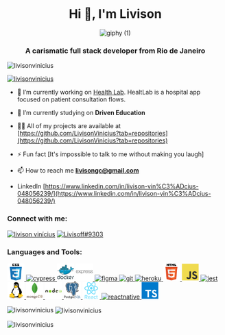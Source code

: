 <h1 align="center">Hi 👋, I'm Livison</h1>

<div align="center">
  
![giphy (1)](https://user-images.githubusercontent.com/102634722/192950665-8647ec11-3ec9-4f2e-97ea-b39a23ccf616.gif)
  
</div>

<h3 align="center">A carismatic full stack developer from Rio de Janeiro</h3>

<p align="left"> <img src="https://komarev.com/ghpvc/?username=livisonvinicius&label=Profile%20views&color=0e75b6&style=flat" alt="livisonvinicius" /> </p>

<p align="left"> <a href="https://github.com/ryo-ma/github-profile-trophy"><img src="https://github-profile-trophy.vercel.app/?username=livisonvinicius" alt="livisonvinicius" /></a> </p>

- 🔭 I’m currently working on [Health Lab](https://github.com/LivisonVinicius/healthLab-front). HealtLab is a hospital app focused on patient consultation flows.

- 🌱 I’m currently studying on **Driven Education**

- 👨‍💻 All of my projects are available at [https://github.com/LivisonVinicius?tab=repositories](https://github.com/LivisonVinicius?tab=repositories)

- ⚡ Fun fact [It's impossible to talk to me without making you laugh]

- 📫 How to reach me **livisongc@gmail.com**

- LinkedIn [https://www.linkedin.com/in/livison-vin%C3%ADcius-048056239/](https://www.linkedin.com/in/livison-vin%C3%ADcius-048056239/)

<h3 align="left">Connect with me:</h3>
<p align="left">
<a href="https://linkedin.com/in/livison vinícius" target="blank"><img align="center" src="https://raw.githubusercontent.com/rahuldkjain/github-profile-readme-generator/master/src/images/icons/Social/linked-in-alt.svg" alt="livison vinícius" height="30" width="40" /></a>
<a href="https://discord.gg/Livisoff#9303" target="blank"><img align="center" src="https://raw.githubusercontent.com/rahuldkjain/github-profile-readme-generator/master/src/images/icons/Social/discord.svg" alt="Livisoff#9303" height="30" width="40" /></a>
</p>

<h3 align="left">Languages and Tools:</h3>
<p align="left"> <a href="https://www.w3schools.com/css/" target="_blank" rel="noreferrer"> <img src="https://raw.githubusercontent.com/devicons/devicon/master/icons/css3/css3-original-wordmark.svg" alt="css3" width="40" height="40"/> </a> <a href="https://www.cypress.io" target="_blank" rel="noreferrer"> <img src="https://raw.githubusercontent.com/simple-icons/simple-icons/6e46ec1fc23b60c8fd0d2f2ff46db82e16dbd75f/icons/cypress.svg" alt="cypress" width="40" height="40"/> </a> <a href="https://www.docker.com/" target="_blank" rel="noreferrer"> <img src="https://raw.githubusercontent.com/devicons/devicon/master/icons/docker/docker-original-wordmark.svg" alt="docker" width="40" height="40"/> </a> <a href="https://expressjs.com" target="_blank" rel="noreferrer"> <img src="https://raw.githubusercontent.com/devicons/devicon/master/icons/express/express-original-wordmark.svg" alt="express" width="40" height="40"/> </a> <a href="https://www.figma.com/" target="_blank" rel="noreferrer"> <img src="https://www.vectorlogo.zone/logos/figma/figma-icon.svg" alt="figma" width="40" height="40"/> </a> <a href="https://git-scm.com/" target="_blank" rel="noreferrer"> <img src="https://www.vectorlogo.zone/logos/git-scm/git-scm-icon.svg" alt="git" width="40" height="40"/> </a> <a href="https://heroku.com" target="_blank" rel="noreferrer"> <img src="https://www.vectorlogo.zone/logos/heroku/heroku-icon.svg" alt="heroku" width="40" height="40"/> </a> <a href="https://www.w3.org/html/" target="_blank" rel="noreferrer"> <img src="https://raw.githubusercontent.com/devicons/devicon/master/icons/html5/html5-original-wordmark.svg" alt="html5" width="40" height="40"/> </a> <a href="https://developer.mozilla.org/en-US/docs/Web/JavaScript" target="_blank" rel="noreferrer"> <img src="https://raw.githubusercontent.com/devicons/devicon/master/icons/javascript/javascript-original.svg" alt="javascript" width="40" height="40"/> </a> <a href="https://jestjs.io" target="_blank" rel="noreferrer"> <img src="https://www.vectorlogo.zone/logos/jestjsio/jestjsio-icon.svg" alt="jest" width="40" height="40"/> </a> <a href="https://www.linux.org/" target="_blank" rel="noreferrer"> <img src="https://raw.githubusercontent.com/devicons/devicon/master/icons/linux/linux-original.svg" alt="linux" width="40" height="40"/> </a> <a href="https://www.mongodb.com/" target="_blank" rel="noreferrer"> <img src="https://raw.githubusercontent.com/devicons/devicon/master/icons/mongodb/mongodb-original-wordmark.svg" alt="mongodb" width="40" height="40"/> </a> <a href="https://nodejs.org" target="_blank" rel="noreferrer"> <img src="https://raw.githubusercontent.com/devicons/devicon/master/icons/nodejs/nodejs-original-wordmark.svg" alt="nodejs" width="40" height="40"/> </a> <a href="https://www.postgresql.org" target="_blank" rel="noreferrer"> <img src="https://raw.githubusercontent.com/devicons/devicon/master/icons/postgresql/postgresql-original-wordmark.svg" alt="postgresql" width="40" height="40"/> </a> <a href="https://reactjs.org/" target="_blank" rel="noreferrer"> <img src="https://raw.githubusercontent.com/devicons/devicon/master/icons/react/react-original-wordmark.svg" alt="react" width="40" height="40"/> </a> <a href="https://reactnative.dev/" target="_blank" rel="noreferrer"> <img src="https://reactnative.dev/img/header_logo.svg" alt="reactnative" width="40" height="40"/> </a> <a href="https://www.typescriptlang.org/" target="_blank" rel="noreferrer"> <img src="https://raw.githubusercontent.com/devicons/devicon/master/icons/typescript/typescript-original.svg" alt="typescript" width="40" height="40"/> </a> </p>

<p><img align="left" src="https://github-readme-stats.vercel.app/api/top-langs?username=livisonvinicius&show_icons=true&locale=en&layout=compact" alt="livisonvinicius" /></p>

<p>&nbsp;<img align="center" src="https://github-readme-stats.vercel.app/api?username=livisonvinicius&show_icons=true&locale=en" alt="livisonvinicius" /></p>

<p><img align="center" src="https://github-readme-streak-stats.herokuapp.com/?user=livisonvinicius&" alt="livisonvinicius" /></p>
